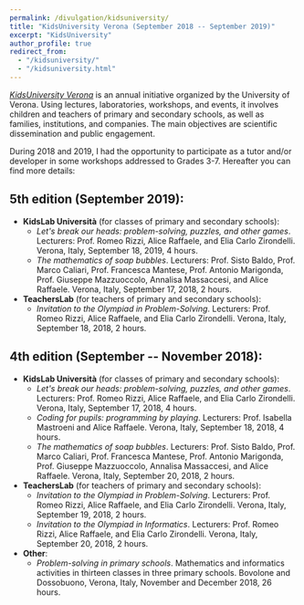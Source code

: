```yaml
---
permalink: /divulgation/kidsuniversity/
title: "KidsUniversity Verona (September 2018 -- September 2019)"
excerpt: "KidsUniversity"
author_profile: true
redirect_from:
  - "/kidsuniversity/"
  - "/kidsuniversity.html"
---
```


*[KidsUniversity Verona](http://kidsuniversityverona.it)* is an annual initiative organized by the University of Verona. Using lectures, laboratories, workshops, and events, it involves children and teachers of primary and secondary schools, as well as families, institutions, and companies. The main objectives are scientific dissemination and public engagement.

During 2018 and 2019, I had the opportunity to participate as a tutor and/or developer in some workshops addressed to Grades 3-7. Hereafter you can find more details:

## 5th edition (September 2019):
- **KidsLab Università** (for classes of primary and secondary schools):
  - *Let's break our heads: problem-solving, puzzles, and other games*. Lecturers: Prof. Romeo Rizzi, Alice Raffaele, and Elia Carlo Zirondelli. Verona, Italy, September 18, 2019, 4 hours.
  - *The mathematics of soap bubbles*. Lecturers: Prof. Sisto Baldo, Prof. Marco Caliari, Prof. Francesca Mantese, Prof. Antonio Marigonda, Prof. Giuseppe Mazzuoccolo, Annalisa Massaccesi, and Alice Raffaele. Verona, Italy, September 17, 2018, 2 hours.
- **TeachersLab** (for teachers of primary and secondary schools):
  - *Invitation to the Olympiad in Problem-Solving*. Lecturers: Prof. Romeo Rizzi, Alice Raffaele, and Elia Carlo Zirondelli. Verona, Italy, September 18, 2018, 2 hours.

## 4th edition (September -- November 2018):
- **KidsLab Università** (for classes of primary and secondary schools):
  - *Let's break our heads: problem-solving, puzzles, and other games*. Lecturers: Prof. Romeo Rizzi, Alice Raffaele, and Elia Carlo Zirondelli. Verona, Italy, September 17, 2018, 4 hours.
  - *Coding for pupils: programming by playing*. Lecturers: Prof. Isabella Mastroeni and Alice Raffaele. Verona, Italy, September 18, 2018, 4 hours.
  - *The mathematics of soap bubbles*. Lecturers: Prof. Sisto Baldo, Prof. Marco Caliari, Prof. Francesca Mantese, Prof. Antonio Marigonda, Prof. Giuseppe Mazzuoccolo, Annalisa Massaccesi, and Alice Raffaele. Verona, Italy, September 20, 2018, 2 hours.
- **TeachersLab** (for teachers of primary and secondary schools):
  - *Invitation to the Olympiad in Problem-Solving*. Lecturers: Prof. Romeo Rizzi, Alice Raffaele, and Elia Carlo Zirondelli. Verona, Italy, September 19, 2018, 2 hours.
  - *Invitation to the Olympiad in Informatics*. Lecturers: Prof. Romeo Rizzi, Alice Raffaele, and Elia Carlo Zirondelli. Verona, Italy, September 20, 2018, 2 hours.
- **Other**:
  - *Problem-solving in primary schools*. Mathematics and informatics activities in thirteen classes in three primary schools. Bovolone and Dossobuono, Verona, Italy, November and December 2018, 26 hours.
